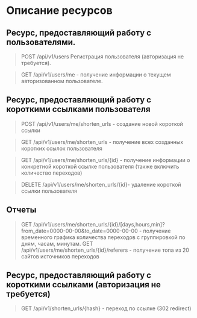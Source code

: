 # Описание ресурсов

## Ресурс, предоставляющий работу с пользователями.

>POST /api/v1/users 
Регистрация пользователя (авторизация не требуется).

>GET /api/v1/users/me - получение информации о текущем авторизованном пользователе.

## Ресурс, предоставляющий работу с короткими ссылками пользователя

>POST /api/v1/users/me/shorten_urls - создание новой короткой ссылки

>GET /api/v1/users/me/shorten_urls - получение всех созданных коротких ссылок пользователя

>GET /api/v1/users/me/shorten_urls/{id} - получение информации о конкретной короткой ссылке пользователя (также включить количество переходов)

>DELETE /api/v1/users/me/shorten_urls/{id}- удаление короткой ссылки пользователя

## Отчеты

>GET /api/v1/users/me/shorten_urls/{id}/[days,hours,min]?from_date=0000-00-00&to_date=0000-00-00 - получение временного графика количества переходов с группировкой по дням, часам, минутам. GET /api/v1/users/me/shorten_urls/{id}/referers - получение топа из 20 сайтов иcточников переходов

## Ресурс, предоставляющий работу с короткими ссылками (авторизация не требуется)

>GET /api/v1/shorten_urls/{hash} - переход по ссылке (302 redirect)